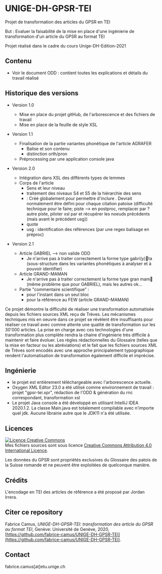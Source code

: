 # UNIGE-DH-GPSR-TEI

Projet de transformation des articles du GPSR en TEI

But : Evaluer la faisabilité de la mise en place d'une ingénierie de transformation d'un article du GPSR au format TEI

Projet réalisé dans le cadre du cours Unige-DH-Edition-2021


## Contenu

* Voir le document ODD : contient toutes les explications et détails du travail réalisé



## Historique des versions
* Version 1.0
	* Mise en place du projet gitHub, de l'arborescence et des fichiers de travail
	* Mise en place de la feuille de style XSL

* Version 1.1
	* Finalisation de la partie variantes phonétique de l'article AGRAFER
		* Balise <usg> et son contenu
		* distinction orth/pron 
	* Préprocessing par une application console java

* Version 2.0
	* Intégration dans XSL des différents types de lemmes
	* Corps de l'article
		* Sens et leur niveau
		* traitement des niveaux S4 et S5 de la hiérarchie des sens
		* <cit> : Créé globalement pour permettre d'inclure <usg>. Devrait normalement être défini pour chaque citation patoise (difficulté technique pour le faire; piste --> en postproc, remplacer </usg> par </usg><cit> ? autre piste, piloter xsl par <usg> et récupérer les noeuds précédents (mais avant le précédent usg))  
		* quote
		* usg : identification des références (par une regex balisage en préproc)

* Version 2.1
	* Article GABRIEL --> non valide ODD
		* Je n'arrive pas à traiter correctement la forme type gabri(y)ta (sous-structure dans les variantes phonétiques à analyser et à pouvoir identifier)
	* Article GRAND-MAMAN
		* Je n'arrive pas à traiter correctement la forme type gran mam (même problème que pour GABRIEL),  mais les autres ok...
	* Partie "commentaire scientifique" : 
		* pour l'instant dans un seul bloc <etym>
		* <xr> pour la référence au FEW (article GRAND-MAMAN)

Ce projet démontre la difficulté de réaliser une transformation automatisée depuis les fichiers sources XML reçu de Trèves. Les mécanismes techniques mis en oeuvre dans ce projet se révèlent être insuffisants pour réaliser ce travail avec comme attente une qualité de transformation sur les 30'000 articles. La prise en charge avec ces technologies d'une transformation plus complète rendra la chaine d'ingénierie très difficile à maintenir et faire évoluer.
Les règles rédactionnelles du Glossaire (telles que la mise en facteur ou les abréviations) et le fait que les fichiers sources XML de Trèves sont encodés avec une approche principalement typographique rendent l'automatisation de transformation également difficile et imprécise.

## Ingénierie
* le projet est entièrement téléchargeable avec l'arborescence actuelle.
* Oxygen XML Editor 23.0 a été utilisé comme environnement de travail : projet "gpsr-tei.xpr", rédaction de l'ODD & génération du rnc correspondant, transformation xsl
* Le projet Java console a été développé en utilisant IntelliJ IDEA 2020.1.2. La classe Main.java est totalement compilable avec n'importe quel jdk. Aucune librairie autre que le JDK11 n'a été utilisée.


## Licences
<a rel="license" href="http://creativecommons.org/licenses/by/4.0/"><img alt="Licence Creative Commons" style="border-width:0" src="https://i.creativecommons.org/l/by/4.0/88x31.png" /></a><br />Mes fichiers sources sont sous licence <a rel="license" href="http://creativecommons.org/licenses/by/4.0/">Creative Commons Attribution 4.0 International Licence</a>.

Les données du GPSR sont propriétés exclusives du Glossaire des patois de la Suisse romande et ne peuvent être exploitées de quelconque manière.

## Crédits
L'encodage en TEI des articles de référence a été proposé par Jordan Irrera.

## Citer ce repository
Fabrice Camus,  _UNIGE-DH-GPSR-TEI: transformation des article du GPSR au format TEI_, Genève: Université de Genève, 2020, [https://github.com/fabrice-camus/UNIGE-DH-GPSR-TEI](https://github.com/fabrice-camus/UNIGE-DH-GPSR-TEI).


## Contact
fabrice.camus[at]etu.unige.ch